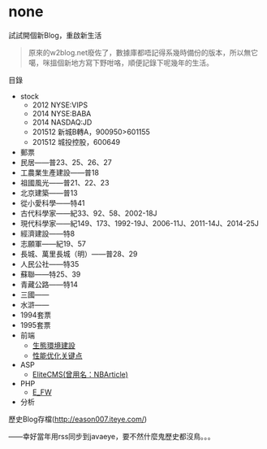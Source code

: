 # none
試試開個新Blog，重啟新生活

> 原來的w2blog.net廢佐了，數據庫都唔記得系幾時備份的版本，所以無它噶，咪搵個新地方寫下野咁咯，順便記錄下呢幾年的生活。

目錄
* stock
  * 2012 NYSE:VIPS
  * 2014 NYSE:BABA
  * 2014 NASDAQ:JD
  * 201512 新城B轉A，900950>601155
  * 201512 城投控股，600649
* 郵票
 * 民居——普23、25、26、27
 * 工農業生產建設——普18
 * 祖國風光——普21、22、23
 * 北京建築——普13
 * 從小愛科學——特41
 * 古代科學家——紀33、92、58、2002-18J
 * 現代科學家——紀149、173、1992-19J、2006-11J、2011-14J、2014-25J
 * 經濟建設——特8
 * 志願軍——紀19、57
 * 長城、萬里長城（明）——普28、29
 * 人民公社——特35
 * 蘇聯——特25、39
 * 青藏公路——特14
 * 三國——
 * 水滸——
 * 1994套票
 * 1995套票
* 前端
  * [生態環境建設](https://github.com/eason007/none/blob/master/frontend/environment-building.md)
  * [性能优化关键点](https://github.com/eason007/none/blob/master/frontend/profile-keypoint.md)
* ASP
  * [EliteCMS(曾用名：NBArticle)](https://github.com/eason007/nbarticle)
* PHP
  * [E_FW](https://github.com/eason007/e-fw)
* 分析

歷史Blog存檔(http://eason007.iteye.com/)

——幸好當年用rss同步到javaeye，要不然什麼鬼歷史都沒鳥。。。
